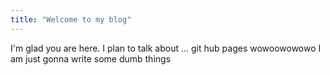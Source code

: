 ```yaml
---
title: "Welcome to my blog"
---
```


I'm glad you are here. I plan to talk about ... git hub pages wowoowowowo
I am just gonna write some dumb things
